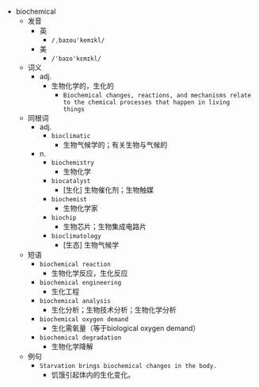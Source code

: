 - biochemical
  - 发音
    - 英
      - `/ˌbaɪou'kemɪkl/`
    - 美
      - `/'baɪo'kɛmɪkl/`
  - 词义
    - adj.
      - 生物化学的，生化的
        - `Biochemical changes, reactions, and mechanisms relate to the chemical processes that happen in living things`
  - 同根词
    - adj.
      - `bioclimatic`
        - 生物气候学的；有关生物与气候的
    - n.
      - `biochemistry`
        - 生物化学
      - `biocatalyst`
        - [生化] 生物催化剂；生物触媒
      - `biochemist`
        - 生物化学家
      - `biochip`
        - 生物芯片；生物集成电路片
      - `bioclimatology`
        - [生态] 生物气候学
  - 短语
    - `biochemical reaction`
      - 生物化学反应，生化反应 
    - `biochemical engineering`
      - 生化工程 
    - `biochemical analysis`
      - 生化分析；生物技术分析；生物化学分析 
    - `biochemical oxygen demand`
      - 生化需氧量（等于biological oxygen demand） 
    - `biochemical degradation`
      - 生物化学降解 
  - 例句
    - `Starvation brings biochemical changes in the body.`
      - 饥饿引起体内的生化变化。

